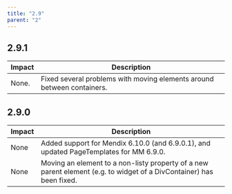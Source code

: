 ```yaml
---
title: "2.9"
parent: "2"
---
```


## 2.9.1

| Impact | Description |
| --- | --- |
| None. | Fixed several problems with moving elements around between containers. |

## 2.9.0

| Impact | Description |
| --- | --- |
| None | Added support for Mendix 6.10.0 (and 6.9.0.1), and updated PageTemplates for MM 6.9.0. |
| None | Moving an element to a non-listy property of a new parent element (e.g. to widget of a DivContainer) has been fixed. |
